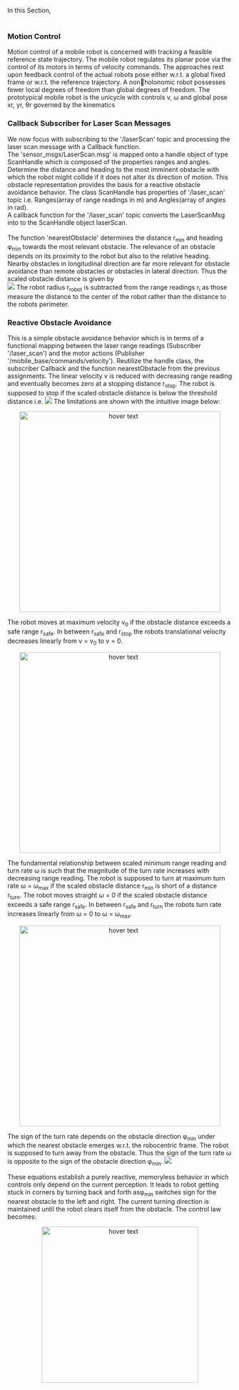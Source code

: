 In this Section, <br /><br />

<h3>Motion Control</h3>
Motion control of a mobile robot is concerned with tracking a feasible reference state
trajectory. The mobile robot regulates its planar pose via the control of its motors in
terms of velocity commands. The approaches rest upon feedback control of the actual
robots pose either w.r.t. a global fixed frame or w.r.t. the reference trajectory. A nonholonomic
robot possesses fewer local degrees of freedom than global degrees of freedom. The prototypical
 mobile robot is the unicycle with controls v, ω and global pose xr, yr, θr governed by the 
 kinematics

<h3>Callback Subscriber for Laser Scan Messages</h3>
We now focus with subscribing to the '/laserScan' topic and processing
the laser scan message with a Callback function.<br /> The 'sensor_msgs/LaserScan.msg' is
mapped onto a handle object of type ScanHandle which is composed of the properties
ranges and angles. Determine the distance and heading to the most imminent obstacle
with which the robot might collide if it does not alter its direction of motion. This obstacle
representation provides the basis for a reactive obstacle avoidance behavior.
The class ScanHandle has properties of '/laser_scan' topic i.e. Ranges(array of range readings in m) and 
Angles(array of angles in rad).<br />
A callback function for the '/laser_scan' topic converts the LaserScanMsg into to the ScanHandle object laserScan.<br /><br/>
The function 'nearestObstacle' determines the  distance r<sub>min</sub> and heading &phi;</sub><sub>min</sub> towards the most relevant
obstacle. The relevance of an obstacle depends on its proximity to the robot but
also to the relative heading. Nearby obstacles in longitudinal direction are far
more relevant for obstacle avoidance than remote obstacles or obstacles in lateral
direction.  Thus the scaled obstacle distance is given by<br />
<img src="https://render.githubusercontent.com/render/math?math=\hat{r}_i = (r_i - r_{robot})(1-\beta cos(\phi_i))">
The robot radius r<sub>robot</sub> is subtracted from the range readings r<sub>i</sub> as those measure the distance to the center of the robot
rather than the distance to the robots perimeter.

<h3>Reactive Obstacle Avoidance</h3>
This is a simple obstacle avoidance behavior which is in terms of a functional mapping between the laser range readings (Subscriber '/laser_scan') and the motor actions (Publisher '/mobile_base/commands/velocity'). Reutilize the handle class, the subscriber Callback and the function nearestObstacle from the previous assignments. The linear velocity v is reduced with decreasing range reading and eventually becomes zero at a stopping distance r<sub>stop</sub>. The robot is supposed
to stop if the scaled obstacle distance is below the threshold distance i.e. 
<img src="https://render.githubusercontent.com/render/math?math=\hat{r}_{min} = r_{min}(1-\beta cos(\phi_{min})) < r_{stop}">
The limitations are shown with the intuitive image below:
<p align="center">
  <img src="Figures/Reactive_obst.JPG" width="450" title="hover text">
</p>
The robot moves at maximum velocity v<sub>0</sub> if the obstacle distance exceeds a safe range r<sub>safe</sub>. In between r<sub>safe</sub> and r<sub>stop</sub> the robots translational velocity decreases linearly from v = v<sub>0</sub> to v = 0.
<p align="center">
  <img src="Figures/lin_vel_limit.JPG" width="450" title="hover text">
</p>
The fundamental relationship between scaled minimum range reading and turn rate &omega; is such that the magnitude of the turn rate increases with decreasing range reading. The robot is supposed to turn at maximum turn rate  &omega; =  &omega;<sub>max</sub> if the scaled obstacle distance r<sub>min</sub> is short of a distance r<sub>turn</sub>. The robot moves straight &omega; = 0 if the scaled obstacle distance exceeds a safe range r<sub>safe</sub>. In between r<sub>safe</sub> and r<sub>turn</sub> the robots turn rate increases linearly from &omega; = 0 to &omega; = &omega;<sub>max</sub>.
<p align="center">
  <img src="Figures/ang_vel_limit.JPG" width="450" title="hover text">
</p>
The sign of the turn rate depends on the obstacle direction &phi;<sub>min</sub> under which the nearest obstacle emerges w.r.t. the robocentric frame. The robot is supposed to turn away from the obstacle. Thus the sign of the turn rate &omega; is opposite to the sign of the obstacle direction &phi;<sub>min</sub>.
<img src="https://render.githubusercontent.com/render/math?math=\omega = sgn(\phi_{min})|\omega|">

These equations establish a purely reactive, memoryless behavior in which controls only depend on the current perception. It leads to robot getting stuck in corners by turning back and forth as&phi;<sub>min</sub> switches sign for the nearest obstacle to the left and right.  The current turning direction is maintained until the robot clears itself from the obstacle. The control law becomes:
<p align="center">
  <img src="Figures/rot_sign.JPG" width="350" title="hover text">
</p>

